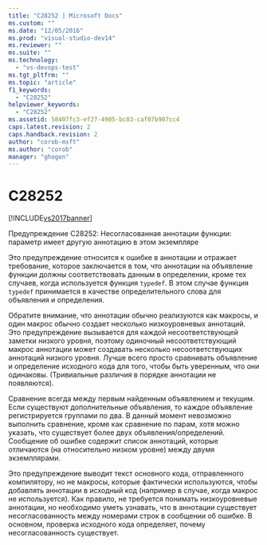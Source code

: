 ```yaml
---
title: "C28252 | Microsoft Docs"
ms.custom: ""
ms.date: "12/05/2016"
ms.prod: "visual-studio-dev14"
ms.reviewer: ""
ms.suite: ""
ms.technology: 
  - "vs-devops-test"
ms.tgt_pltfrm: ""
ms.topic: "article"
f1_keywords: 
  - "C28252"
helpviewer_keywords: 
  - "C28252"
ms.assetid: 58407fc3-ef27-4905-bc03-caf07b907cc4
caps.latest.revision: 2
caps.handback.revision: 2
author: "corob-msft"
ms.author: "corob"
manager: "ghogen"
---
```

# C28252
[!INCLUDE[vs2017banner](../code-quality/includes/vs2017banner.md)]

Предупреждение C28252: Несогласованная аннотации функции: параметр имеет другую аннотацию в этом экземпляре  
  
 Это предупреждение относится к ошибке в аннотации и отражает требование, которое заключается в том, что аннотации на объявление функции должны соответствовать данным в определении, кроме тех случаев, когда используется функция `typedef`.  В этом случае функция `typedef` принимается в качестве определительного слова для объявления и определения.  
  
 Обратите внимание, что аннотации обычно реализуются как макросы, и один макрос обычно создает несколько низкоуровневых аннотаций.  Это предупреждение вызывается для каждой несоответствующей заметки низкого уровня, поэтому одиночный несоответствующий макрос аннотации может создавать несколько несоответствующих аннотаций низкого уровня.  Лучше всего просто сравнивать объявление и определение исходного кода для того, чтобы быть уверенным, что они одинаковы. \(Тривиальные различия в порядке аннотации не появляются\).  
  
 Сравнение всегда между первым найденным объявлением и текущим.  Если существуют дополнительные объявления, то каждое объявление регистрируется группами по два.  В данный момент невозможно выполнить сравнение, кроме как сравнение по парам, хотя можно указать, что существует более двух объявления\/определений.  Сообщение об ошибке содержит список аннотаций, которые отличаются \(на относительно низком уровне\) между двумя экземплярами.  
  
 Это предупреждение выводит текст основного кода, отправленного компилятору, но не макросы, которые фактически используются, чтобы добавлять аннотации в исходный код \(например в случае, когда макрос не используется\).  Как правило, не требуется понимать низкоуровневые аннотации, но необходимо уметь узнавать, что в аннотации существует несогласованность между номерами строк в сообщении об ошибке.  В основном, проверка исходного кода определяет, почему несогласованность существует.